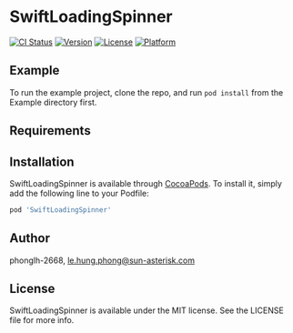 # SwiftLoadingSpinner

[![CI Status](https://img.shields.io/travis/phonglh-2668/SwiftLoadingSpinner.svg?style=flat)](https://travis-ci.org/phonglh-2668/SwiftLoadingSpinner)
[![Version](https://img.shields.io/cocoapods/v/SwiftLoadingSpinner.svg?style=flat)](https://cocoapods.org/pods/SwiftLoadingSpinner)
[![License](https://img.shields.io/cocoapods/l/SwiftLoadingSpinner.svg?style=flat)](https://cocoapods.org/pods/SwiftLoadingSpinner)
[![Platform](https://img.shields.io/cocoapods/p/SwiftLoadingSpinner.svg?style=flat)](https://cocoapods.org/pods/SwiftLoadingSpinner)

## Example

To run the example project, clone the repo, and run `pod install` from the Example directory first.

## Requirements

## Installation

SwiftLoadingSpinner is available through [CocoaPods](https://cocoapods.org). To install
it, simply add the following line to your Podfile:

```ruby
pod 'SwiftLoadingSpinner'
```

## Author

phonglh-2668, le.hung.phong@sun-asterisk.com

## License

SwiftLoadingSpinner is available under the MIT license. See the LICENSE file for more info.
